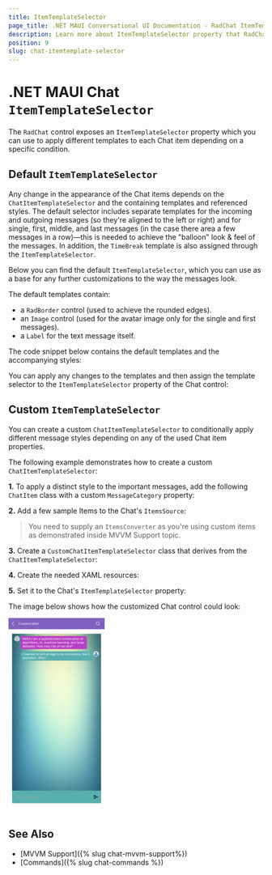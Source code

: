```yaml
---
title: ItemTemplateSelector
page_title: .NET MAUI Conversational UI Documentation - RadChat ItemTemplateSelector
description: Learn more about ItemTemplateSelector property that RadChat control provides
position: 9
slug: chat-itemtemplate-selector
---
```


# .NET MAUI Chat `ItemTemplateSelector`

The `RadChat` control exposes an `ItemTemplateSelector` property which you can use to apply different templates to each Chat item depending on a specific condition.

## Default `ItemTemplateSelector`

Any change in the appearance of the Chat items depends on the `ChatItemTemplateSelector` and the containing templates and referenced styles. The default selector includes separate templates for the incoming and outgoing messages (so they're aligned to the left or right) and for single, first, middle, and last messages (in the case there area a few messages in a row)—this is needed to achieve the "balloon" look & feel of the messages. In addition, the `TimeBreak` template is also assigned through the `ItemTemplateSelector`.

Below you can find the default `ItemTemplateSelector`, which you can use as a base for any further customizations to the way the messages look. 

The default templates contain:
* a `RadBorder` control (used to achieve the rounded edges).
* an `Image` control (used for the avatar image only for the single and first messages).
* a `Label` for the text message itself. 

The code snippet below contains the default templates and the accompanying styles:

<snippet id='chat-features-defaultitemtemplate-resources' />

You can apply any changes to the templates and then assign the template selector to the `ItemTemplateSelector` property of the Chat control:

<snippet id='chat-features-defaultitemtemplate-xaml' />

## Custom `ItemTemplateSelector`

You can create a custom `ChatItemTemplateSelector` to conditionally apply different message styles depending on any of the used Chat item properties.

The following example demonstrates how to create a custom `ChatItemTemplateSelector`:

**1.** To apply a distinct style to the important messages, add the following `ChatItem` class with a custom `MessageCategory` property: 

<snippet id='chat-features-itemtemplate-chatitem' />

**2.** Add a few sample Items to the Chat's `ItemsSource`:

<snippet id='chat-features-itemtemplate-items' />

> You need to supply an `ItemsConverter` as you're using custom items as demonstrated inside MVVM Support topic.

<snippet id='chat-features-itemtemplate-itemconverter' />

**3.** Create a `CustomChatItemTemplateSelector` class that derives from the `ChatItemTemplateSelector`:

<snippet id='chat-features-itemtemplate-templateselector' />
	
**4.**  Create the needed XAML resources:

<snippet id='chat-features-itemtemplate-resources' />

**5.** Set it to the Chat's `ItemTemplateSelector` property:

<snippet id='chat-features-itemtemplate-xaml' />

The image below shows how the customized Chat control could look:

![Chat Customization](images/chat-customization.png)

## See Also

- [MVVM Support]({% slug chat-mvvm-support%})
- [Commands]({% slug chat-commands %})
